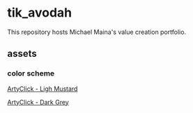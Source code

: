 # tik_avodah
This repository hosts Michael Maina's value creation portfolio.

## assets
### color scheme
[ArtyClick - Ligh Mustard](https://colors.artyclick.com/color-names-dictionary/color-names/light-mustard-color)

[ArtyClick - Dark Grey](https://colors.artyclick.com/color-names-dictionary/color-names/dark-grey-color)